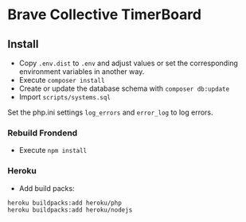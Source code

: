 # Brave Collective TimerBoard

## Install

* Copy `.env.dist` to `.env` and adjust values or set the corresponding environment variables in another way.
* Execute `composer install`
* Create or update the database schema with `composer db:update`
* Import `scripts/systems.sql`

Set the php.ini settings `log_errors` and `error_log` to log errors. 

### Rebuild Frondend

* Execute `npm install`

### Heroku

* Add build packs:
```
heroku buildpacks:add heroku/php
heroku buildpacks:add heroku/nodejs
```
